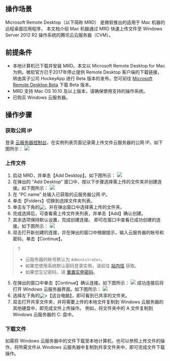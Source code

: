## 操作场景
Microsoft Remote Desktop（以下简称 MRD） 是微软推出的适用于 Mac 机器的远程桌面应用程序， 本文档介绍 Mac 机器通过 MRD 快速上传文件至 Windows Server 2012 R2 操作系统的腾讯云云服务器（CVM）。 

## 前提条件
- 本地计算机已下载并安装 MRD。本文以 Microsoft Remote Desktop for Mac 为例。微软官方已于2017年停止提供 Remote Desktop 客户端的下载链接，转由其子公司 HockeyApp 进行 Beta 版本的发布。您可前往 [Microsoft Remote Desktop Beta](https://install.appcenter.ms/orgs/rdmacios-k2vy/apps/microsoft-remote-desktop-for-mac/distribution_groups/all-users-of-microsoft-remote-desktop-for-mac) 下载 Beta 版本。
- MRD 支持 Mac OS 10.10 及以上版本，请确保使用支持的操作系统。
- 已购买 Windows 云服务器。

## 操作步骤
### 获取公网 IP
登录 [云服务器控制台](https://console.cloud.tencent.com/cvm/index)，在实例列表页面记录需上传文件云服务器的公网 IP。如下图所示：
![](https://main.qcloudimg.com/raw/59ce52615c467ad80bc4220425bf2b80.png)

### 上传文件
1. 启动 MRD，并单击【Add Desktop】。如下图所示：
![](https://main.qcloudimg.com/raw/e69528d10e9a17dfa26119a090766c49.png)
2. 在弹出的 “Add Desktop” 窗口中，按以下步骤选择需上传的文件夹并创建连接。如下图所示：
![](https://main.qcloudimg.com/raw/fc241ce8e4744bde57476ea823fcef72.png)
  1. 在 “PC name” 处输入已获取的云服务器公网 IP。
  2. 单击【Folders】切换到选择文件夹列表。
  3. 单击左下角的<img src="https://main.qcloudimg.com/raw/89e7a3ff040849307cd1eb8bd878a2db.png" style="margin:-3px 0px">，并在弹出窗口中选择需上传的文件夹。
  4. 完成选择后，可查看需上传文件夹列表，并单击【Add】确认创建。
  5. 其余选项保持默认设置，完成创建连接。
即可在窗口中查看已成功创建的连接。如下图所示：
![](https://main.qcloudimg.com/raw/1c0eff28aa68a7f02e8f295917bb603b.png)
4. 双击打开新创建的连接，并在弹出的窗口中根据提示，输入云服务器的帐号和密码，单击【Continue】。
>?
>- 云服务器的帐号默认为 `Administrator`。
>- 如果您使用系统默认密码登录实例，请前往 [站内信](https://console.cloud.tencent.com/message) 获取。
>- 如果您忘记密码，请 [重置实例密码](https://intl.cloud.tencent.com/document/product/213/16566)。
>
5. 在弹出的窗口中单击【Continue】确认连接。如下图所示：
![](https://main.qcloudimg.com/raw/61b3d9566365183fcc1d92c2f6bc2e7b.png)
成功连接后将打开 Windows 云服务器界面。如下图所示：
![](https://main.qcloudimg.com/raw/5a524210acd13624af7263b6de3aea54.png)
6. 选择左下角的<img src="https://main.qcloudimg.com/raw/87d894e564b7e837d9f478298cf2e292.png" style="margin:-3px 0px">>【这台电脑】，即可看到已共享的文件夹。
8. 双击打开共享文件夹，并将需要上传的本地文件复制到 Windows 云服务器的其他硬盘中，即完成文件上传操作。
例如，将文件夹中的 A 文件复制到 Windows 云服务器的 C: 盘中。

### 下载文件
如需将 Windows 云服务器中的文件下载至本地计算机，也可以参照上传文件的操作，将所需文件从 Windows 云服务器中复制到共享文件夹中，即可完成文件下载操作。


